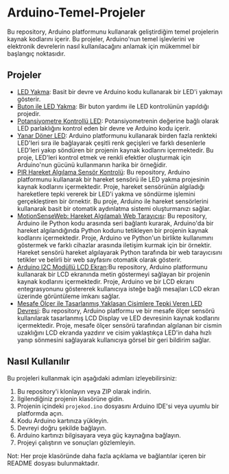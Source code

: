 # Arduino-Temel-Projeler

Bu repository, Arduino platformunu kullanarak geliştirdiğim temel projelerin kaynak kodlarını içerir. Bu projeler, Arduino'nun temel işlevlerini ve elektronik devrelerin nasıl kullanılacağını anlamak için mükemmel bir başlangıç noktasıdır.

## Projeler

- [LED Yakma](BlinkProje1-LedYakma): Basit bir devre ve Arduino kodu kullanarak bir LED'i yakmayı gösterir.
- [Buton ile LED Yakma](BlinkProje2_ButonLedYakma): Bir buton yardımı ile LED kontrolünün yapıldığı projedir.
- [Potansiyometre Kontrollü LED](Blink_PotansiyometreLedYakma): Potansiyometrenin değerine bağlı olarak LED parlaklığını kontrol eden bir devre ve Arduino kodu içerir.
- [Yanar Döner LED](yanardonerled): Arduino platformunu kullanarak birden fazla renkteki LED'leri sıra ile bağlayarak çeşitli renk geçişleri ve farklı desenlerle LED'leri yakıp söndüren bir projenin kaynak kodlarını içermektedir. Bu proje, LED'leri kontrol etmek ve renkli efektler oluşturmak için Arduino'nun gücünü kullanmanın harika bir örneğidir.
- [PIR Hareket Algılama Sensör Kontrolü](pir): Bu repository, Arduino platformunu kullanarak bir hareket sensörü ile LED yakma projesinin kaynak kodlarını içermektedir. Proje, hareket sensörünün algıladığı hareketlere tepki vererek bir LED'i yakma ve söndürme işlemini gerçekleştiren bir örnektir. Bu proje, Arduino ile hareket sensörlerini kullanarak basit bir otomatik aydınlatma sistemi oluşturmanızı sağlar.
- [MotionSenseWeb: Hareket Algılamalı Web Tarayıcısı](seri_baglanti_arduino_python): Bu repository, Arduino ile Python kodu arasında seri bağlantı kurarak, Arduino'da bir hareket algılandığında Python kodunu tetikleyen bir projenin kaynak kodlarını içermektedir. Proje, Arduino ve Python'un birlikte kullanımını göstermek ve farklı cihazlar arasında iletişim kurmak için bir örnektir. Hareket sensörü hareket algılayarak Python tarafında bir web tarayıcısını tetikler ve belirli bir web sayfasını otomatik olarak gösterir.
- [Arduino I2C Modüllü LCD Ekran](lcd-display):Bu repository, Arduino platformunu kullanarak bir LCD ekranında metin göstermeyi sağlayan bir projenin kaynak kodlarını içermektedir. Proje, Arduino ve bir LCD ekranı entegrasyonunu göstererek kullanıcıya isteğe bağlı mesajları LCD ekran üzerinde görüntüleme imkanı sağlar.
- [Mesafe Ölçer ile Tasarlanmış Yaklaşan Cisimlere Tepki Veren LED Devresi](mesafe_olcerli_led_devresi): Bu repository, Arduino platformu ve bir mesafe ölçer sensörü kullanılarak tasarlanmış LCD Display ve LED devresinin kaynak kodlarını içermektedir. Proje, mesafe ölçer sensörü tarafından algılanan bir cismin uzaklığını LCD ekranda yazdırır ve cisim yaklaştıkça LED'in daha hızlı yanıp sönmesini sağlayarak kullanıcıya görsel bir geri bildirim sağlar.



## Nasıl Kullanılır

Bu projeleri kullanmak için aşağıdaki adımları izleyebilirsiniz:

1. Bu repository'i klonlayın veya ZIP olarak indirin.
2. İlgilendiğiniz projenin klasörüne gidin.
3. Projenin içindeki `projekod.ino` dosyasını Arduino IDE'si veya uyumlu bir platformda açın.
4. Kodu Arduino kartınıza yükleyin.
5. Devreyi doğru şekilde bağlayın.
6. Arduino kartınızı bilgisayara veya güç kaynağına bağlayın.
7. Projeyi çalıştırın ve sonuçları gözlemleyin.

Not: Her proje klasöründe daha fazla açıklama ve bağlantılar içeren bir README dosyası bulunmaktadır.
